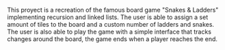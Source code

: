 This proyect is a recreation of the famous board game "Snakes & Ladders" implementing recursion and linked lists. The user is able to assign a set amount of tiles to the board and a custom number of ladders and snakes. The user is also able to play the game with a simple interface that tracks changes around the board, the game ends when a player reaches the end.
